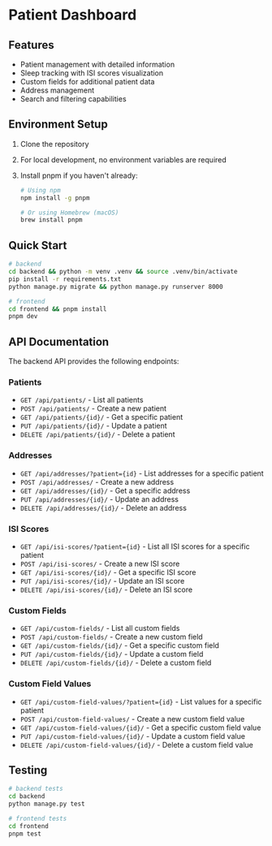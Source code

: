 # Patient Dashboard

## Features

- Patient management with detailed information
- Sleep tracking with ISI scores visualization
- Custom fields for additional patient data
- Address management
- Search and filtering capabilities

## Environment Setup

1. Clone the repository
2. For local development, no environment variables are required
3. Install pnpm if you haven't already:

   ```bash
   # Using npm
   npm install -g pnpm

   # Or using Homebrew (macOS)
   brew install pnpm
   ```

## Quick Start

```bash
# backend
cd backend && python -m venv .venv && source .venv/bin/activate
pip install -r requirements.txt
python manage.py migrate && python manage.py runserver 8000

# frontend
cd frontend && pnpm install
pnpm dev
```

## API Documentation

The backend API provides the following endpoints:

### Patients

- `GET /api/patients/` - List all patients
- `POST /api/patients/` - Create a new patient
- `GET /api/patients/{id}/` - Get a specific patient
- `PUT /api/patients/{id}/` - Update a patient
- `DELETE /api/patients/{id}/` - Delete a patient

### Addresses

- `GET /api/addresses/?patient={id}` - List addresses for a specific patient
- `POST /api/addresses/` - Create a new address
- `GET /api/addresses/{id}/` - Get a specific address
- `PUT /api/addresses/{id}/` - Update an address
- `DELETE /api/addresses/{id}/` - Delete an address

### ISI Scores

- `GET /api/isi-scores/?patient={id}` - List all ISI scores for a specific patient
- `POST /api/isi-scores/` - Create a new ISI score
- `GET /api/isi-scores/{id}/` - Get a specific ISI score
- `PUT /api/isi-scores/{id}/` - Update an ISI score
- `DELETE /api/isi-scores/{id}/` - Delete an ISI score

### Custom Fields

- `GET /api/custom-fields/` - List all custom fields
- `POST /api/custom-fields/` - Create a new custom field
- `GET /api/custom-fields/{id}/` - Get a specific custom field
- `PUT /api/custom-fields/{id}/` - Update a custom field
- `DELETE /api/custom-fields/{id}/` - Delete a custom field

### Custom Field Values

- `GET /api/custom-field-values/?patient={id}` - List values for a specific patient
- `POST /api/custom-field-values/` - Create a new custom field value
- `GET /api/custom-field-values/{id}/` - Get a specific custom field value
- `PUT /api/custom-field-values/{id}/` - Update a custom field value
- `DELETE /api/custom-field-values/{id}/` - Delete a custom field value

## Testing

```bash
# backend tests
cd backend
python manage.py test

# frontend tests
cd frontend
pnpm test
```
